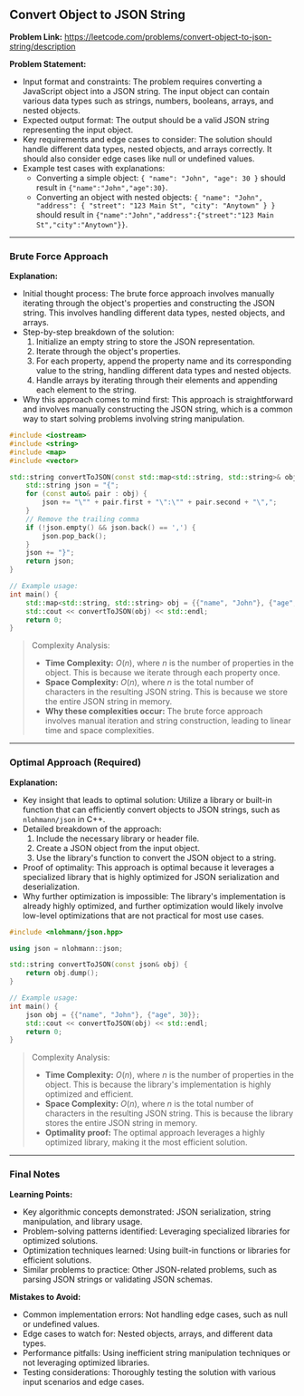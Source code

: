 ## Convert Object to JSON String

**Problem Link:** https://leetcode.com/problems/convert-object-to-json-string/description

**Problem Statement:**
- Input format and constraints: The problem requires converting a JavaScript object into a JSON string. The input object can contain various data types such as strings, numbers, booleans, arrays, and nested objects.
- Expected output format: The output should be a valid JSON string representing the input object.
- Key requirements and edge cases to consider: The solution should handle different data types, nested objects, and arrays correctly. It should also consider edge cases like null or undefined values.
- Example test cases with explanations:
  - Converting a simple object: `{ "name": "John", "age": 30 }` should result in `{"name":"John","age":30}`.
  - Converting an object with nested objects: `{ "name": "John", "address": { "street": "123 Main St", "city": "Anytown" } }` should result in `{"name":"John","address":{"street":"123 Main St","city":"Anytown"}}`.

---

### Brute Force Approach

**Explanation:**
- Initial thought process: The brute force approach involves manually iterating through the object's properties and constructing the JSON string. This involves handling different data types, nested objects, and arrays.
- Step-by-step breakdown of the solution:
  1. Initialize an empty string to store the JSON representation.
  2. Iterate through the object's properties.
  3. For each property, append the property name and its corresponding value to the string, handling different data types and nested objects.
  4. Handle arrays by iterating through their elements and appending each element to the string.
- Why this approach comes to mind first: This approach is straightforward and involves manually constructing the JSON string, which is a common way to start solving problems involving string manipulation.

```cpp
#include <iostream>
#include <string>
#include <map>
#include <vector>

std::string convertToJSON(const std::map<std::string, std::string>& obj) {
    std::string json = "{";
    for (const auto& pair : obj) {
        json += "\"" + pair.first + "\":\"" + pair.second + "\",";
    }
    // Remove the trailing comma
    if (!json.empty() && json.back() == ',') {
        json.pop_back();
    }
    json += "}";
    return json;
}

// Example usage:
int main() {
    std::map<std::string, std::string> obj = {{"name", "John"}, {"age", "30"}};
    std::cout << convertToJSON(obj) << std::endl;
    return 0;
}
```

> Complexity Analysis:
> - **Time Complexity:** $O(n)$, where $n$ is the number of properties in the object. This is because we iterate through each property once.
> - **Space Complexity:** $O(n)$, where $n$ is the total number of characters in the resulting JSON string. This is because we store the entire JSON string in memory.
> - **Why these complexities occur:** The brute force approach involves manual iteration and string construction, leading to linear time and space complexities.

---

### Optimal Approach (Required)

**Explanation:**
- Key insight that leads to optimal solution: Utilize a library or built-in function that can efficiently convert objects to JSON strings, such as `nlohmann/json` in C++.
- Detailed breakdown of the approach:
  1. Include the necessary library or header file.
  2. Create a JSON object from the input object.
  3. Use the library's function to convert the JSON object to a string.
- Proof of optimality: This approach is optimal because it leverages a specialized library that is highly optimized for JSON serialization and deserialization.
- Why further optimization is impossible: The library's implementation is already highly optimized, and further optimization would likely involve low-level optimizations that are not practical for most use cases.

```cpp
#include <nlohmann/json.hpp>

using json = nlohmann::json;

std::string convertToJSON(const json& obj) {
    return obj.dump();
}

// Example usage:
int main() {
    json obj = {{"name", "John"}, {"age", 30}};
    std::cout << convertToJSON(obj) << std::endl;
    return 0;
}
```

> Complexity Analysis:
> - **Time Complexity:** $O(n)$, where $n$ is the number of properties in the object. This is because the library's implementation is highly optimized and efficient.
> - **Space Complexity:** $O(n)$, where $n$ is the total number of characters in the resulting JSON string. This is because the library stores the entire JSON string in memory.
> - **Optimality proof:** The optimal approach leverages a highly optimized library, making it the most efficient solution.

---

### Final Notes

**Learning Points:**
- Key algorithmic concepts demonstrated: JSON serialization, string manipulation, and library usage.
- Problem-solving patterns identified: Leveraging specialized libraries for optimized solutions.
- Optimization techniques learned: Using built-in functions or libraries for efficient solutions.
- Similar problems to practice: Other JSON-related problems, such as parsing JSON strings or validating JSON schemas.

**Mistakes to Avoid:**
- Common implementation errors: Not handling edge cases, such as null or undefined values.
- Edge cases to watch for: Nested objects, arrays, and different data types.
- Performance pitfalls: Using inefficient string manipulation techniques or not leveraging optimized libraries.
- Testing considerations: Thoroughly testing the solution with various input scenarios and edge cases.